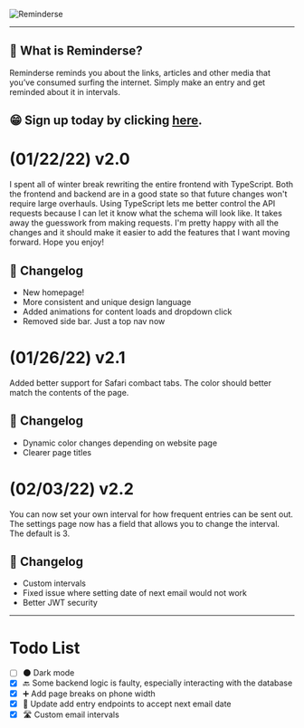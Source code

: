 ![Reminderse](https://user-images.githubusercontent.com/35201693/150656708-d0bdfb98-e0c7-433e-8ab5-e03904c434d5.png)

---
💭 What is Reminderse?
-----
Reminderse reminds you about the links, articles and other media that you’ve consumed surfing the internet. Simply make an entry and get reminded about it in intervals.

## 😁 Sign up today by clicking [here](https://reminderse.com/register).


# (01/22/22) v2.0
I spent all of winter break rewriting the entire frontend with TypeScript. Both the frontend and backend are in a good state so that future changes won't require large overhauls. Using TypeScript lets me better control the API requests because I can let it know what the schema will look like. It takes away the guesswork from making requests. I'm pretty happy with all the changes and it should make it easier to add the features that I want moving forward. Hope you enjoy!

## 📨 Changelog
- New homepage!
- More consistent and unique design language
- Added animations for content loads and dropdown click
- Removed side bar. Just a top nav now

# (01/26/22) v2.1
Added better support for Safari combact tabs. The color should better match the contents of the page.

## 📨 Changelog
- Dynamic color changes depending on website page
- Clearer page titles

# (02/03/22) v2.2
You can now set your own interval for how frequent entries can be sent out. The settings page now has a field that allows you to change the interval. The default is 3.

## 📨 Changelog
- Custom intervals
- Fixed issue where setting date of next email would not work
- Better JWT security

---
# Todo List
- [ ] 🌑 Dark mode
- [x] 🔙 Some backend logic is faulty, especially interacting with the database
- [x] ➕ Add page breaks on phone width
- [x] 📆 Update add entry endpoints to accept next email date
- [x] 🛣 Custom email intervals
